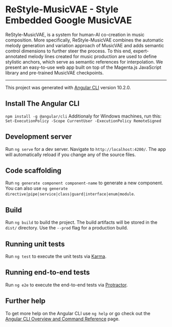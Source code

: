 # ReStyle-MusicVAE - Style Embedded Google MusicVAE

ReStyle-MusicVAE, is a system for human-AI co-creation in music composition. More specifically, ReStyle-MusicVAE combines the automatic melody generation and variation approach of MusicVAE and adds semantic control dimensions to further steer the process. To this end, expert-annotated melody lines created for music production are used to define stylistic anchors, which serve as semantic references for interpolation. We present an easy-to-use web app built on top of the Magenta.js JavaScript library and pre-trained MusicVAE checkpoints.

----

This project was generated with [Angular CLI](https://github.com/angular/angular-cli) version 10.2.0.

## Install The Angular CLI

`npm install -g @angular/cli`
Additionaly for Windows machines, run this: `Set-ExecutionPolicy -Scope CurrentUser -ExecutionPolicy RemoteSigned`

## Development server

Run `ng serve` for a dev server. Navigate to `http://localhost:4200/`. The app will automatically reload if you change any of the source files.

## Code scaffolding

Run `ng generate component component-name` to generate a new component. You can also use `ng generate directive|pipe|service|class|guard|interface|enum|module`.

## Build

Run `ng build` to build the project. The build artifacts will be stored in the `dist/` directory. Use the `--prod` flag for a production build.

## Running unit tests

Run `ng test` to execute the unit tests via [Karma](https://karma-runner.github.io).

## Running end-to-end tests

Run `ng e2e` to execute the end-to-end tests via [Protractor](http://www.protractortest.org/).

## Further help

To get more help on the Angular CLI use `ng help` or go check out the [Angular CLI Overview and Command Reference](https://angular.io/cli) page.

